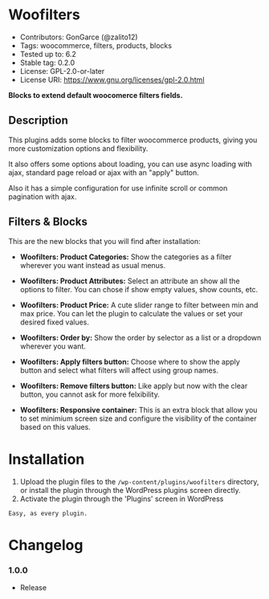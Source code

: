 # Woofilters
* Contributors:      GonGarce (@zalito12)
* Tags:              woocommerce, filters, products, blocks
* Tested up to:      6.2
* Stable tag:        0.2.0
* License:           GPL-2.0-or-later
* License URI:       https://www.gnu.org/licenses/gpl-2.0.html

**Blocks to extend default woocomerce filters fields.**

## Description

This plugins adds some blocks to filter woocommerce products, giving you more customization options and flexibility.

It also offers some options about loading, you can use async loading with  ajax, standard page reload or ajax with an "apply" button.

Also it has a simple configuration for use infinite scroll or common pagination with ajax.

## Filters &  Blocks

This are the new blocks that you will find after installation:

* **Woofilters: Product Categories:** Show the categories as a filter wherever you want instead  as usual menus.

* **Woofilters: Product Attributes:** Select an attribute an show all the options to filter. You can chose if show empty values, show counts, etc.

* **Woofilters: Product Price:** A cute slider range to filter between min and max price. You can let the plugin to calculate the values or set your desired fixed values.

* **Woofilters: Order by:** Show the order by selector as a list or a dropdown wherever you want.

* **Woofilters: Apply filters button:** Choose where to show the apply button and select what filters will affect using group names.

* **Woofilters: Remove filters button:** Like apply but now with the clear button, you cannot ask for more felxibility.

* **Woofilters: Responsive container:** This is an extra block that allow you to set minimium screen size and configure the visibility of the container based on this values.

# Installation

1. Upload the plugin files to the `/wp-content/plugins/woofilters` directory, or install the plugin through the WordPress plugins screen directly.
1. Activate the plugin through the 'Plugins' screen in WordPress

` Easy, as every plugin. `

# Changelog

### 1.0.0
* Release
